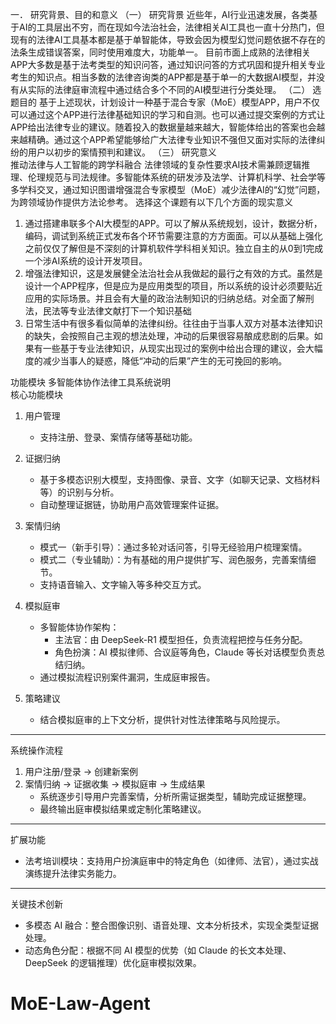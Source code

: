一．	研究背景、目的和意义
（一）	研究背景
近些年，AI行业迅速发展，各类基于AI的工具层出不穷，而在现如今法治社会，法律相关AI工具也一直十分热门，但现有的法律AI工具基本都是基于单智能体，导致会因为模型幻觉问题依据不存在的法条生成错误答案，同时使用难度大，功能单一。
目前市面上成熟的法律相关APP大多数是基于法考类型的知识问答，通过知识问答的方式巩固和提升相关专业考生的知识点。相当多数的法律咨询类的APP都是基于单一的大数据AI模型，并没有从实际的法律庭审流程中通过结合多个不同的AI模型进行分类处理。
（二）	选题目的
基于上述现状，计划设计一种基于混合专家（MoE）模型APP，用户不仅可以通过这个APP进行法律基础知识的学习和自测。也可以通过提交案例的方式让APP给出法律专业的建议。随着投入的数据量越来越大，智能体给出的答案也会越来越精确。通过这个APP希望能够给广大法律专业知识不强但又面对实际的法律纠纷的用户以初步的案情预判和建议。
（三）	研究意义  
推动法律与人工智能的跨学科融合
法律领域的复杂性要求AI技术需兼顾逻辑推理、伦理规范与司法规律。多智能体系统的研发涉及法学、计算机科学、社会学等多学科交叉，通过知识图谱增强混合专家模型（MoE）减少法律AI的“幻觉”问题，为跨领域协作提供方法论参考。
选择这个课题有以下几个方面的现实意义
1.	通过搭建串联多个AI大模型的APP。可以了解从系统规划，设计，数据分析，编码，调试到系统正式发布各个环节需要注意的方方面面。可以从基础上强化之前仅仅了解但是不深刻的计算机软件学科相关知识。独立自主的从0到1完成一个涉AI系统的设计开发项目。
2.	增强法律知识，这是发展健全法治社会从我做起的最行之有效的方式。虽然是设计一个APP程序，但是应为是应用类型的项目，所以系统的设计必须要贴近应用的实际场景。并且会有大量的政治法制知识的归纳总结。对全面了解刑法，民法等专业法律文献打下一个知识基础
3.	日常生活中有很多看似简单的法律纠纷。往往由于当事人双方对基本法律知识的缺失，会按照自己主观的想法处理，冲动的后果很容易酿成悲剧的后果。如果有一些基于专业法律知识，从现实出现过的案例中给出合理的建议，会大幅度的减少当事人的疑惑，降低“冲动的后果”产生的无可挽回的影响。

功能模块
多智能体协作法律工具系统说明  
核心功能模块  
1. 用户管理  
   - 支持注册、登录、案情存储等基础功能。  

2. 证据归纳  
   - 基于多模态识别大模型，支持图像、录音、文字（如聊天记录、文档材料等）的识别与分析。  
   - 自动整理证据链，协助用户高效管理案件证据。  

3. 案情归纳  
   - 模式一（新手引导）：通过多轮对话问答，引导无经验用户梳理案情。  
   - 模式二（专业辅助）：为有基础的用户提供扩写、润色服务，完善案情细节。  
   - 支持语音输入、文字输入等多种交互方式。  

4. 模拟庭审  
   - 多智能体协作架构：  
     - 主法官：由 DeepSeek-R1 模型担任，负责流程把控与任务分配。  
     - 角色扮演：AI 模拟律师、合议庭等角色，Claude 等长对话模型负责总结归纳。  
   - 通过模拟流程识别案件漏洞，生成庭审报告。  

5. 策略建议  
   - 结合模拟庭审的上下文分析，提供针对性法律策略与风险提示。  

---

 系统操作流程  
1. 用户注册/登录 → 创建新案例  
2. 案情归纳 → 证据收集 → 模拟庭审 → 生成结果  
   - 系统逐步引导用户完善案情，分析所需证据类型，辅助完成证据整理。  
   - 最终输出庭审模拟结果或定制化策略建议。  

---

 扩展功能  
- 法考培训模块：支持用户扮演庭审中的特定角色（如律师、法官），通过实战演练提升法律实务能力。  

---

 关键技术创新  
- 多模态 AI 融合：整合图像识别、语音处理、文本分析技术，实现全类型证据处理。  
- 动态角色分配：根据不同 AI 模型的优势（如 Claude 的长文本处理、DeepSeek 的逻辑推理）优化庭审模拟效果。  

# MoE-Law-Agent
